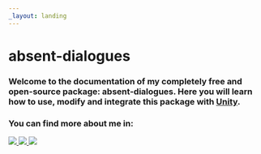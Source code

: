 ```yaml
---
_layout: landing
---
```


# absent-dialogues

### Welcome to the documentation of my completely free and open-source package: absent-dialogues. Here you will learn how to use, modify and integrate this package with [Unity](https://unity.com/).

### You can find more about me in:

<a href="https://github.com/b1lodHand"><img src="https://img.shields.io/badge/github-%23121011.svg?style=for-the-badge&logo=github&logoColor=white" /> </a>
<a href="https://www.youtube.com/channel/UCJ6e4ooQWudmDiPUO4RExtw"><img src="https://img.shields.io/badge/YouTube-%23FF0000.svg?style=for-the-badge&logo=YouTube&logoColor=white" /> </a>
<a href="https://patreon.com/absencee_"><img src="https://img.shields.io/badge/Patreon-F96854?style=for-the-badge&logo=patreon&logoColor=white" /> </a>